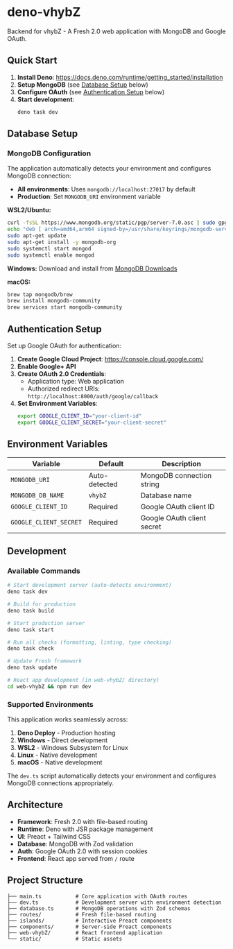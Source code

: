 # deno-vhybZ

Backend for vhybZ - A Fresh 2.0 web application with MongoDB and Google OAuth.

## Quick Start

1. **Install Deno**: https://docs.deno.com/runtime/getting_started/installation
2. **Setup MongoDB** (see [Database Setup](#database-setup) below)
3. **Configure OAuth** (see [Authentication Setup](#authentication-setup) below)
4. **Start development**:
   ```bash
   deno task dev
   ```

## Database Setup

### MongoDB Configuration

The application automatically detects your environment and configures MongoDB
connection:

- **All environments**: Uses `mongodb://localhost:27017` by default
- **Production**: Set `MONGODB_URI` environment variable

**WSL2/Ubuntu:**

```bash
curl -fsSL https://www.mongodb.org/static/pgp/server-7.0.asc | sudo gpg -o /usr/share/keyrings/mongodb-server-7.0.gpg --dearmor
echo "deb [ arch=amd64,arm64 signed-by=/usr/share/keyrings/mongodb-server-7.0.gpg ] https://repo.mongodb.org/apt/ubuntu jammy/mongodb-org/7.0 multiverse" | sudo tee /etc/apt/sources.list.d/mongodb-org-7.0.list
sudo apt-get update
sudo apt-get install -y mongodb-org
sudo systemctl start mongod
sudo systemctl enable mongod
```

**Windows:** Download and install from
[MongoDB Downloads](https://www.mongodb.com/try/download/community)

**macOS:**

```bash
brew tap mongodb/brew
brew install mongodb-community
brew services start mongodb-community
```

## Authentication Setup

Set up Google OAuth for authentication:

1. **Create Google Cloud Project**: https://console.cloud.google.com/
2. **Enable Google+ API**
3. **Create OAuth 2.0 Credentials**:
   - Application type: Web application
   - Authorized redirect URIs: `http://localhost:8000/auth/google/callback`
4. **Set Environment Variables**:
   ```bash
   export GOOGLE_CLIENT_ID="your-client-id"
   export GOOGLE_CLIENT_SECRET="your-client-secret"
   ```

## Environment Variables

| Variable               | Default       | Description                |
| ---------------------- | ------------- | -------------------------- |
| `MONGODB_URI`          | Auto-detected | MongoDB connection string  |
| `MONGODB_DB_NAME`      | `vhybZ`       | Database name              |
| `GOOGLE_CLIENT_ID`     | Required      | Google OAuth client ID     |
| `GOOGLE_CLIENT_SECRET` | Required      | Google OAuth client secret |

## Development

### Available Commands

```bash
# Start development server (auto-detects environment)
deno task dev

# Build for production
deno task build

# Start production server
deno task start

# Run all checks (formatting, linting, type checking)
deno task check

# Update Fresh framework
deno task update

# React app development (in web-vhybZ/ directory)
cd web-vhybZ && npm run dev
```

### Supported Environments

This application works seamlessly across:

1. **Deno Deploy** - Production hosting
2. **Windows** - Direct development
3. **WSL2** - Windows Subsystem for Linux
4. **Linux** - Native development
5. **macOS** - Native development

The `dev.ts` script automatically detects your environment and configures
MongoDB connections appropriately.

## Architecture

- **Framework**: Fresh 2.0 with file-based routing
- **Runtime**: Deno with JSR package management
- **UI**: Preact + Tailwind CSS
- **Database**: MongoDB with Zod validation
- **Auth**: Google OAuth 2.0 with session cookies
- **Frontend**: React app served from `/` route

## Project Structure

```
├── main.ts           # Core application with OAuth routes
├── dev.ts            # Development server with environment detection
├── database.ts       # MongoDB operations with Zod schemas
├── routes/           # Fresh file-based routing
├── islands/          # Interactive Preact components
├── components/       # Server-side Preact components
├── web-vhybZ/        # React frontend application
└── static/           # Static assets
```
